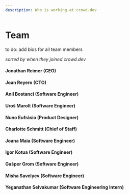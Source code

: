 ```yaml
---
description: Who is working at crowd.dev
---
```


# Team

to do: add bios for all team members

_sorted by when they joined crowd.dev_

#### Jonathan Reimer (CEO)

#### Joan Reyero (CTO)

#### Anil Bostanci (Software Engineer)

#### Uroš Marolt (Software Engineer)

#### Nuno Eufrásio (Product Designer)

#### Charlotte Schmitt (Chief of Staff)

#### Joana Maia (Software Engineer)

#### Igor Kotua (Software Engineer)

#### Gašper Grom (Software Engineer)

#### Misha Savelyev (Software Engineer)

#### Yeganathan Selvakumar (Software Engineering Intern)


